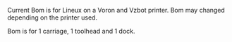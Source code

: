 Current Bom is for Lineux on a Voron and Vzbot printer. Bom may changed depending on the printer used.

Bom is for 1 carriage, 1 toolhead and 1 dock.
